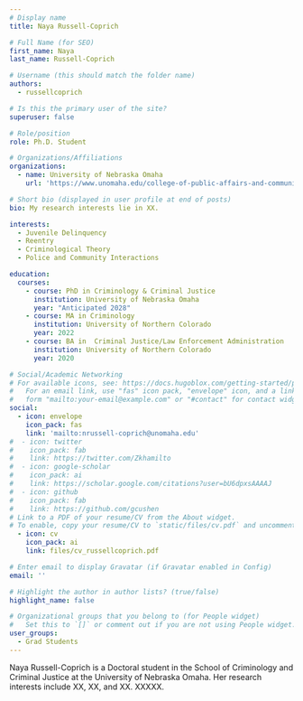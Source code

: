 ```yaml
---
# Display name
title: Naya Russell-Coprich

# Full Name (for SEO)
first_name: Naya
last_name: Russell-Coprich

# Username (this should match the folder name)
authors:
  - russellcoprich

# Is this the primary user of the site?
superuser: false

# Role/position
role: Ph.D. Student

# Organizations/Affiliations
organizations:
  - name: University of Nebraska Omaha
    url: 'https://www.unomaha.edu/college-of-public-affairs-and-community-service/criminology-and-criminal-justice/about-us/naya-russell-coprich.php'

# Short bio (displayed in user profile at end of posts)
bio: My research interests lie in XX.

interests:
  - Juvenile Delinquency
  - Reentry
  - Criminological Theory
  - Police and Community Interactions

education:
  courses:
    - course: PhD in Criminology & Criminal Justice
      institution: University of Nebraska Omaha
      year: "Anticipated 2028"
    - course: MA in Criminology
      institution: University of Northern Colorado
      year: 2022
    - course: BA in  Criminal Justice/Law Enforcement Administration
      institution: University of Northern Colorado
      year: 2020

# Social/Academic Networking
# For available icons, see: https://docs.hugoblox.com/getting-started/page-builder/#icons
#   For an email link, use "fas" icon pack, "envelope" icon, and a link in the
#   form "mailto:your-email@example.com" or "#contact" for contact widget.
social:
  - icon: envelope
    icon_pack: fas
    link: 'mailto:nrussell-coprich@unomaha.edu'
#  - icon: twitter
#    icon_pack: fab
#    link: https://twitter.com/Zkhamilto
#  - icon: google-scholar
#    icon_pack: ai
#    link: https://scholar.google.com/citations?user=bU6dpxsAAAAJ
#  - icon: github
#    icon_pack: fab
#    link: https://github.com/gcushen
# Link to a PDF of your resume/CV from the About widget.
# To enable, copy your resume/CV to `static/files/cv.pdf` and uncomment the lines below.
  - icon: cv
    icon_pack: ai
    link: files/cv_russellcoprich.pdf

# Enter email to display Gravatar (if Gravatar enabled in Config)
email: ''

# Highlight the author in author lists? (true/false)
highlight_name: false

# Organizational groups that you belong to (for People widget)
#   Set this to `[]` or comment out if you are not using People widget.
user_groups:
  - Grad Students
---
```


Naya Russell-Coprich is a Doctoral student in the School of Criminology and Criminal Justice at the University of Nebraska Omaha. Her research interests include XX, XX, and XX. XXXXX.
